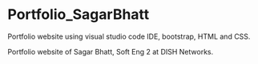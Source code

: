 # Portfolio_SagarBhatt
Portfolio website using visual studio code IDE, bootstrap, HTML and CSS. 

Portfolio website of Sagar Bhatt, Soft Eng 2 at DISH Networks. 
